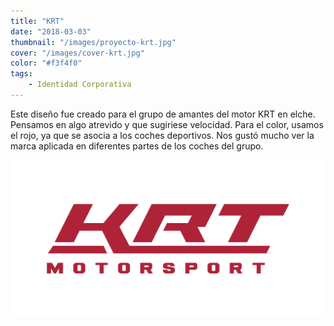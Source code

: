 ```yaml
---
title: "KRT"
date: "2018-03-03"
thumbnail: "/images/proyecto-krt.jpg"
cover: "/images/cover-krt.jpg"
color: "#f3f4f0"
tags:
    - Identidad Corporativa
---
```


Este diseño fue creado para el grupo de amantes del motor KRT en elche. Pensamos en algo atrevido y que sugiriese velocidad. Para el color, usamos el rojo, ya que se asocia a los coches deportivos. Nos gustó mucho ver la marca aplicada en diferentes partes de los coches del grupo.

<hidden>
<img src="krt.png" />
</hidden>
<zoom-image src="krt.png"></zoom-image>
